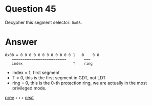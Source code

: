 
# Question 45


Decypher this segment selector: `0x08`.


# Answer




```
0x08 = 0 0 0 0 0 0 0 0 0 0 0 0 1   0    0 0
   =========================        ===
   index                       T    ring
```

* Index = 1, first segment
* T = 0, this is the first segment in GDT, not LDT
* ring = 0, this is the 0-th protection ring, we are actually in the most privileged mode.
 

[prev](044.md) +++ [next](046.md)

